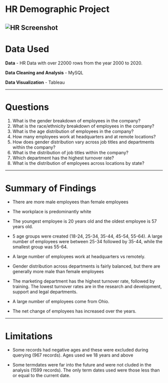 # HR Demographic Project
![HR Screenshot](https://github.com/cukoh/HR-Project/assets/136646603/80c97a88-b129-40a6-b974-6b6a8c66a9a4)
-------
# Data Used

**Data** - HR Data with over 22000 rows from the year 2000 to 2020.

**Data Cleaning and Analysis** - MySQL

**Data Visualization** - Tableau 

-----
# Questions
1. What is the gender breakdown of employees in the company?
2. What is the race/ethnicity breakdown of employees in the company?
3. What is the age distribution of employees in the company?
4. How many employees work at headquarters and at remote locations?
5. How does gender distribution vary across job titles and departments within the company?
6. What is the distribution of job titles within the company?
7. Which department has the highest turnover rate?
8. What is the distribution of employees across locations by state?
-------
# Summary of Findings
* There are more male employees than female employees

* The workplace is predominantly white

* The youngest employee is 20 years old and the oldest employee is 57 years old.

* 5 age groups were created (18-24, 25-34, 35-44, 45-54, 55-64). A large number of employees were between 25-34 followed by 35-44, while the smallest group was 55-64.

* A large number of employees work at headquarters vs remotely.

* Gender distribution across departments is fairly balanced, but there are generally more male than female employees

* The marketing department has the highest turnover rate, followed by training. The lowest turnover rates are in the research and development, support and legal departments.

* A large number of employees come from Ohio.

* The net change of employees has increased over the years.

-------
# Limitations
* Some records had negative ages and these were excluded during querying (967 records). Ages used we 18 years and above

* Some termdates were far into the future and were not cluded in the analysis (1599 records). The only term dates used were those less than or equal to the current date.
